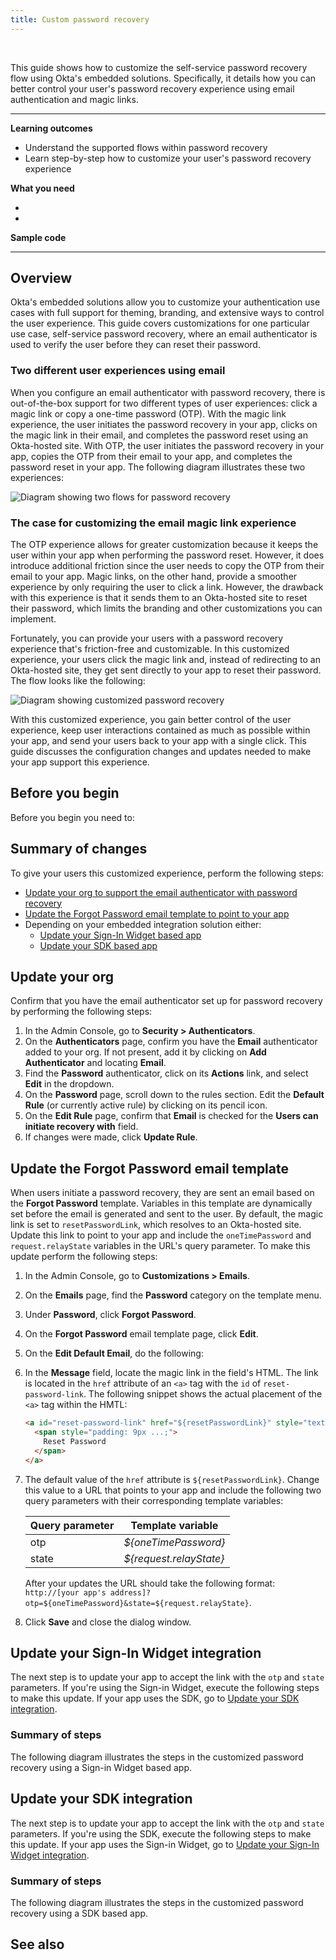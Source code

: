 ```yaml
---
title: Custom password recovery
---
```


<div class="oie-embedded-sdk">

<ApiLifecycle access="ie" /><br>

This guide shows how to customize the self-service password recovery flow using Okta's embedded solutions. Specifically, it details how you can better control your user's password recovery experience using email authentication and magic links.

---
**Learning outcomes**

* Understand the supported flows within password recovery
* Learn step-by-step how to customize your user's password recovery experience

**What you need**

* <StackSnippet snippet="orgconfigurepwdonly" />
* <StackSnippet snippet="oiesdksetup" />

**Sample code**

<StackSnippet snippet="samplecode" />

---

## Overview

Okta's embedded solutions allow you to customize your authentication use cases with full support for theming, branding, and extensive ways to control the user experience. This guide covers customizations for one particular use case, self-service password recovery, where an email authenticator is used to verify the user before they can reset their password.

### Two different user experiences using email

When you configure an email authenticator with password recovery, there is out-of-the-box support for two different types of user experiences: click a magic link or copy a one-time password (OTP). With the magic link experience, the user initiates the password recovery in your app, clicks on the magic link in their email, and completes the password reset using an Okta-hosted site. With OTP, the user initiates the password recovery in your app, copies the OTP from their email to your app, and completes the password reset in your app. The following diagram illustrates these two experiences:

<div class="common-image-format">

![Diagram showing two flows for password recovery](/img/advanced-use-cases/custom-pwd-recovery-no-customizations.png)

</div>

### The case for customizing the email magic link experience

The OTP experience allows for greater customization because it keeps the user within your app when performing the password reset. However, it does introduce additional friction since the user needs to copy the OTP from their email to your app. Magic links, on the other hand, provide a smoother experience by only requiring the user to click a link. However, the drawback with this experience is that it sends them to an Okta-hosted site to reset their password, which limits the branding and other customizations you can implement.

Fortunately, you can provide your users with a password recovery experience that's friction-free and customizable. In this customized experience, your users click the magic link and, instead of redirecting to an Okta-hosted site, they get sent directly to your app to reset their password. The flow looks like the following:

<div class="common-image-format">

![Diagram showing customized password recovery](/img/advanced-use-cases/custom-pwd-recovery-customizations.png)

</div>

With this customized experience, you gain better control of the user experience, keep user interactions contained as much as possible within your app, and send your users back to your app with a single click. This guide discusses the configuration changes and updates needed to make your app support this experience.

## Before you begin

Before you begin you need to:

<StackSnippet snippet="beforeyoubegin" />

## Summary of changes

To give your users this customized experience, perform the following steps:

* [Update your org to support the email authenticator with password recovery](#update-your-org)
* [Update the Forgot Password email template to point to your app](#update-the-forgot-password-email-template)
* Depending on your embedded integration solution either:
    * [Update your Sign-In Widget based app](#update-your-sign-in-widget-integration)
    * [Update your SDK based app](#update-your-sdk-integration)

## Update your org

Confirm that you have the email authenticator set up for password recovery by performing the following steps:

1. In the Admin Console, go to **Security > Authenticators**.
1. On the **Authenticators** page, confirm you have the **Email** authenticator added to your org. If not present, add it by clicking on **Add Authenticator** and locating **Email**.
1. Find the **Password** authenticator, click on its **Actions** link, and select **Edit** in the dropdown.
1. On the **Password** page, scroll down to the rules section. Edit the **Default Rule** (or currently active rule) by clicking on its pencil icon.
1. On the **Edit Rule** page, confirm that **Email** is checked for the **Users can initiate recovery with** field.
1. If changes were made, click **Update Rule**.

## Update the Forgot Password email template

When users initiate a password recovery, they are sent an email based on the **Forgot Password** template. Variables in this template are dynamically set before the email is generated and sent to the user. By default, the magic link is set to `resetPasswordLink`, which resolves to an Okta-hosted site. Update this link to point to your app and include the `oneTimePassword` and `request.relayState` variables in the URL's query parameter. To make this update perform the following steps:

1. In the Admin Console, go to **Customizations > Emails**.
1. On the **Emails** page, find the **Password** category on the template menu.
1. Under **Password**, click **Forgot Password**.
1. On the **Forgot Password** email template page, click **Edit**.
1. On the **Edit Default Email**, do the following:
  1. In the **Message** field, locate the magic link in the field's HTML. The link is located in the `href` attribute of an `<a>` tag with the `id` of `reset-password-link`. The following snippet shows the actual placement of the `<a>` tag within the HMTL:

      ```html
      <a id="reset-password-link" href="${resetPasswordLink}" style="text-decoration: none;">
        <span style="padding: 9px ...;">
          Reset Password
        </span>
      </a>
      ```

  1. The default value of the `href` attribute is `${resetPasswordLink}`. Change this value to a URL that points to your app and include the following two query parameters with their corresponding template variables:

      | Query parameter| Template variable       |
      | ---------------| ------------------------|
      | otp            | *${oneTimePassword}*    |
      | state          | *${request.relayState}* |

      After your updates the URL should take the following format: `http://[your app's address]?otp=${oneTimePassword}&state=${request.relayState}`.

      <StackSnippet snippet="emailtemplate" />

  1. Click **Save** and close the dialog window.


## Update your Sign-In Widget integration

The next step is to update your app to accept the link with the `otp` and `state` parameters. If you're using the Sign-in Widget, execute the following steps to make this update. If your app uses the SDK, go to [Update your SDK integration](#update-your-sdk-integration).

### Summary of steps

The following diagram illustrates the steps in the customized password recovery using a Sign-in Widget based app.


<StackSnippet snippet="siwsummary" />

<StackSnippet snippet="siw" />

## Update your SDK integration

The next step is to update your app to accept the link with the `otp` and `state` parameters. If you're using the SDK, execute the following steps to make this update. If your app uses the Sign-in Widget, go to [Update your Sign-In Widget integration](#update-your-sign-in-widget-integration).

### Summary of steps
The following diagram illustrates the steps in the customized password recovery using a SDK based app.

<StackSnippet snippet="sdksummary" />

<StackSnippet snippet="sdk" />

## See also

<StackSnippet snippet="relatedusecases" />

</div>
